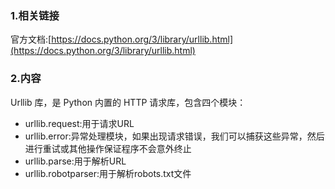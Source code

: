 ### 1.相关链接

官方文档:[https://docs.python.org/3/library/urllib.html](https://docs.python.org/3/library/urllib.html)

### 2.内容

Urllib 库，是 Python 内置的 HTTP 请求库，包含四个模块：

* urllib.request:用于请求URL
* urllib.error:异常处理模块，如果出现请求错误，我们可以捕获这些异常，然后进行重试或其他操作保证程序不会意外终止
* urllib.parse:用于解析URL
* urllib.robotparser:用于解析robots.txt文件



